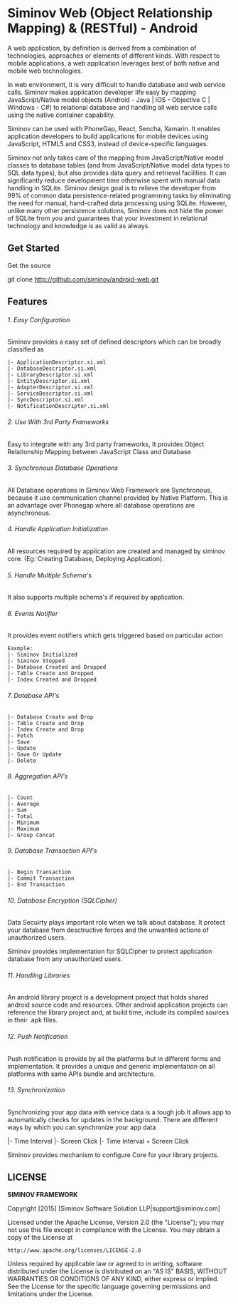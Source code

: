 Siminov Web (Object Relationship Mapping) & (RESTful) - Android
===================================================

A web application, by definition is derived from a combination of technologies, approaches or elements of different kinds. With respect to mobile applications, a web application leverages best of both native and mobile web technologies.

In web environment, it is very difficult to handle database and web service calls. Siminov makes application developer life easy by mapping JavaScript/Native model objects (Android - Java | iOS - Objective C | Windows - C#) to relational database and handling all web service calls using the native container capability.

Siminov can be used with PhoneGap, React, Sencha, Xamarin. It enables application developers to build applications for mobile devices using JavaScript, HTML5 and CSS3, instead of device-specific languages.

Siminov not only takes care of the mapping from JavaScript/Native model classes to database tables (and from JavaScript/Native model data types to SQL data types), but also provides data query and retrieval facilities. It can significantly reduce development time otherwise spent with manual data handling in SQLite. Siminov design goal is to relieve the developer from 99% of common data persistence-related programming tasks by eliminating the need for manual, hand-crafted data processing using SQLite. However, unlike many other persistence solutions, Siminov does not hide the power of SQLite from you and guarantees that your investment in relational technology and knowledge is as valid as always.

Get Started
-----------
Get the source

  git clone http://github.com/siminov/android-web.git
  
  
Features
--------

###### 1. Easy Configuration
Siminov provides a easy set of defined descriptors which can be broadly classified as 
	
	|- ApplicationDescriptor.si.xml 
	|- DatabaseDescriptor.si.xml
	|- LibraryDescriptor.si.xml
	|- EntityDescriptor.si.xml
	|- AdapterDescriptor.si.xml
	|- ServiceDescriptor.si.xml
	|- SyncDescriptor.si.xml
	|- NotificationDescriptor.si.xml

###### 2. Use With 3rd Party Frameworks
Easy to integrate with any 3rd party frameworks, It provides Object Relationship Mapping between JavaScript Class and Database 

###### 3. Synchronous Database Operations
All Database operations in Siminov Web Framework are Synchronous, because it use communication channel provided by Native Platform. This is an advantage over Phonegap where all database operations are asynchronous.


###### 4. Handle Application Initialization
All resources required by application are created and managed by siminov core. (Eg: Creating Database, Deploying Application).

###### 5. Handle Multiple Schema's
It also supports multiple schema's if required by application.

###### 6. Events Notifier
It provides event notifiers which gets triggered based on particular action

	Eaxmple: 
	|- Siminov Initialized
	|- Siminov Stopped
	|- Database Created and Dropped
	|- Table Create and Dropped
	|- Index Created and Dropped
	
###### 7. Database API's

	|- Database Create and Drop
	|- Table Create and Drop
	|- Index Create and Drop
	|- Fetch
	|- Save
	|- Update
	|- Save Or Update
	|- Delete
	
###### 8. Aggregation API's
	
	|- Count
	|- Average
	|- Sum
	|- Total
	|- Minimum
	|- Maximum
	|- Group Concat
	
###### 9. Database Transaction API's

	|- Begin Transaction
	|- Commit Transaction
	|- End Transaction
	
	

###### 10. Database Encryption (SQLCipher)
Data Secuirty plays important role when we talk about database. It protect your database from desctructive forces and the unwanted actions of unauthorized users.

Siminov provides implementation for SQLCipher to protect application database from any unauthorized users.


###### 11. Handling Libraries
An android library project is a development project that holds shared android source code and resources. Other android application projects can reference the library project and, at build time, include its compiled sources in their .apk files.


###### 12. Push Notification
Push notification is provide by all the platforms but in different forms and implementation. It provides a unique and generic implementation on all platforms with same APIs bundle and architecture.


###### 13. Synchronization
Synchronizing your app data with service data is a tough job.It allows app to automatically checks for updates in the background. There are different ways by which you can synchronize your app data

  |- Time Interval
  |- Screen Click
  |- Time Interval + Screen Click
  
  
  

Siminov provides mechanism to configure Core for your library projects.


LICENSE
-------

 
<b> SIMINOV FRAMEWORK </b>
 <p>
 Copyright [2015] [Siminov Software Solution LLP|support@siminov.com]
 
 Licensed under the Apache License, Version 2.0 (the "License");
 you may not use this file except in compliance with the License.
 You may obtain a copy of the License at
 
    http://www.apache.org/licenses/LICENSE-2.0
 
 Unless required by applicable law or agreed to in writing, software
 distributed under the License is distributed on an "AS IS" BASIS,
 WITHOUT WARRANTIES OR CONDITIONS OF ANY KIND, either express or implied.
 See the License for the specific language governing permissions and
 limitations under the License.

